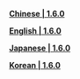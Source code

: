 **[Chinese | 1.6.0](https://autopatchcn.yuanshen.com/client_app/pc_mihoyo/20210609_cda4068353f840c3/Audio_Chinese_1.6.0.zip)**

**[English | 1.6.0](https://autopatchcn.yuanshen.com/client_app/pc_mihoyo/20210609_cda4068353f840c3/Audio_English(US)_1.6.0.zip)**

**[Japanese | 1.6.0](https://autopatchcn.yuanshen.com/client_app/pc_mihoyo/20210609_cda4068353f840c3/Audio_Japanese_1.6.0.zip)**

**[Korean | 1.6.0](https://autopatchcn.yuanshen.com/client_app/pc_mihoyo/20210609_cda4068353f840c3/Audio_Korean_1.6.0.zip)**
